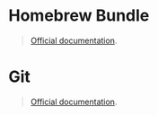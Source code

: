 # Homebrew Bundle

> [Official documentation](https://docs.brew.sh/Brew-Bundle-and-Brewfile).

# Git

> [Official documentation](https://docs.github.com/en/get-started/git-basics/setting-your-username-in-git).